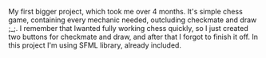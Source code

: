 My first bigger project, which took me over 4 months. It's simple chess game, containing every mechanic needed, outcluding checkmate and draw ;_;. I remember that Iwanted fully working chess quickly, so 
I just created two buttons for checkmate and draw, and after that I forgot to finish it off. In this project I'm using SFML library, already included.
